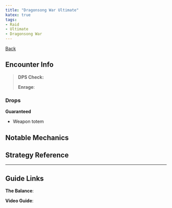 ```yaml
---
title: "Dragonsong War Ultimate"
katex: true
tags:
- Raid
- Ultimate
- Dragonsong War
---
```

[Back](notes/Ultimate.md)
## Encounter Info

>**DPS Check:**
>
>**Enrage**:

### Drops
**Guaranteed**
- Weapon totem

## Notable Mechanics


## Strategy Reference

---

## Guide Links
**The Balance**: 

**Video Guide**: 
